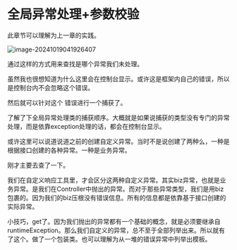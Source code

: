 # 全局异常处理+参数校验

此章节可以理解为上一章的实践。

![image-20241019041926407](https://cdn.jsdelivr.net/gh/Mirror18/imgage@main//202410190419592.png)

通过这样的方式用来查找是哪个异常我们未处理。

虽然我也很想知道为什么这里会在控制台显示。或许这是框架内自己的错误，所以是控制台内不会忽略这个错误。

然后就可以针对这个 错误进行一个捕获了。

了解了下全局异常处理类的捕获顺序。大概就是如果说捕获的类型没有专门的异常处理，而是依靠exception处理的话，都会在控制台显示。

或许这里可以说道说道之前的创建自定义异常。当时不是说创建了两种么，一种是根据接口创建的各种异常。一种是业务异常。

刚才主要去查了一下。

我们在自定义响应工具里，才会区分这两种自定义异常。其实biz异常，也就是业务异常。是我们在Controller中抛出的异常。而对于那些异常类型，我们是用biz包裹的。因为我们的biz压根没有错误信息。所有的信息都是依靠基于接口创建的实际异常。

小技巧，get了。因为我们抛出的异常都有一个基础的概念，就是必须要继承自runtimeException。那么我们自定义的异常，总不至于全部列举出来。所以就有了这个。做了一个包装类。也可以理解为从一堆的错误异常中列举出模板。

